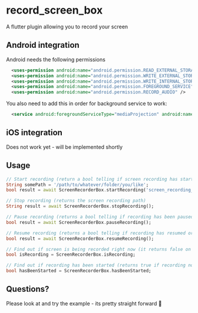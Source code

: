 # record_screen_box

A flutter plugin allowing you to record your screen

## Android integration

Android needs the following permissions

```xml
  <uses-permission android:name="android.permission.READ_EXTERNAL_STORAGE"/>
  <uses-permission android:name="android.permission.WRITE_EXTERNAL_STORAGE" />
  <uses-permission android:name="android.permission.WRITE_INTERNAL_STORAGE" />
  <uses-permission android:name="android.permission.FOREGROUND_SERVICE" />
  <uses-permission android:name="android.permission.RECORD_AUDIO" />
```

You also need to add this in order for background service to work:

```xml
  <service android:foregroundServiceType="mediaProjection" android:name="changjoopark.com.flutter_foreground_plugin.FlutterForegroundService"/>
```

## iOS integration

Does not work yet - will be implemented shortly

## Usage

```dart
// Start recording (return a bool telling if screen recording has started or not)
String somePath = '/path/to/whatever/folder/you/like';
bool result = await ScreenRecorderBox.startRecording('screen_recording_name', somePath);

// Stop recording (returns the screen recording path)
String result = await ScreenRecorderBox.stopRecording();

// Pause recording (returns a bool telling if recording has been paused or not)
bool result = await ScreenRecorderBox.pauseRecording();

// Resume recording (returns a bool telling if recording has resumed or not)
bool result = await ScreenRecorderBox.resumeRecording();

// Find out if screen is being recorded right now (it returns false on paused recording)
bool isRecording = ScreenRecorderBox.isRecording;

// Find out if recording has been started (returns true if recording not stopped)
bool hasBeenStarted = ScreenRecorderBox.hasBeenStarted;
```

## Questions?

Please look at and try the example - its pretty straight forward 🦖
